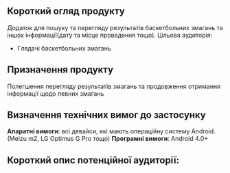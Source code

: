 ## Короткий огляд продукту 
Додаток для пошуку та перегляду результатів баскетбольних змагань та іншох інформації(дату та місце проведення тощо). 
Цільова аудиторія: 
* Глядачі баскетбольних змагань 

## Призначення продукту 
Полегшення перегляду результатів змагань та продовження отримання інформації щодо певних змагань

## Визначення технічних вимог до застосунку 

**Апаратні вимоги**: всі девайси, які мають операційну систему Android. (Meizu m2, LG Optimus G Pro тощо) 
**Програмні вимоги**: Android 4.0+

## Короткий опис потенційної аудиторії:


